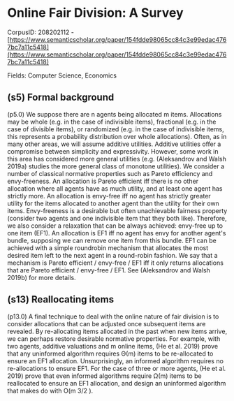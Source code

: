 # Online Fair Division: A Survey

CorpusID: 208202112 - [https://www.semanticscholar.org/paper/154fdde98065cc84c3e99edac4767bc7a11c5418](https://www.semanticscholar.org/paper/154fdde98065cc84c3e99edac4767bc7a11c5418)

Fields: Computer Science, Economics

## (s5) Formal background
(p5.0) We suppose there are n agents being allocated m items. Allocations may be whole (e.g. in the case of indivisible items), fractional (e.g. in the case of divisible items), or randomized (e.g. in the case of indivisible items, this represents a probability distribution over whole allocations). Often, as in many other areas, we will assume additive utilities. Additive utilities offer a compromise between simplicity and expressivity. However, some work in this area has considered more general utilities (e.g. (Aleksandrov and Walsh 2019a) studies the more general class of monotone utilities). We consider a number of classical normative properties such as Pareto efficiency and envy-freeness. An allocation is Pareto efficient iff there is no other allocation where all agents have as much utility, and at least one agent has strictly more. An allocation is envy-free iff no agent has strictly greater utility for the items allocated to another agent than the utility for their own items. Envy-freeness is a desirable but often unachievable fairness property (consider two agents and one indivisible item that they both like). Therefore, we also consider a relaxation that can be always achieved: envy-free up to one item (EF1). An allocation is EF1 iff no agent has envy for another agent's bundle, supposing we can remove one item from this bundle. EF1 can be achieved with a simple roundrobin mechanism that allocates the most desired item left to the next agent in a round-robin fashion. We say that a mechanism is Pareto efficient / envy-free / EF1 iff it only returns allocations that are Pareto efficient / envy-free / EF1. See (Aleksandrov and Walsh 2019b) for more details.
## (s13) Reallocating items
(p13.0) A final technique to deal with the online nature of fair division is to consider allocations that can be adjusted once subsequent items are revealed. By re-allocating items allocated in the past when new items arrive, we can perhaps restore desirable normative properties. For example, with two agents, additive valuations and m online items, (He et al. 2019) prove that any uninformed algorithm requires Θ(m) items to be re-allocated to ensure an EF1 allocation. Unsurprisingly, an informed algorithm requires no re-allocations to ensure EF1. For the case of three or more agents, (He et al. 2019) prove that even informed algorithms require Ω(m) items to be reallocated to ensure an EF1 allocation, and design an uninformed algorithm that makes do with O(m 3/2 ).
